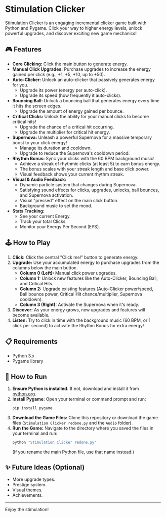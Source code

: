 # Stimulation Clicker

Stimulation Clicker is an engaging incremental clicker game built with Python and Pygame. Click your way to higher energy levels, unlock powerful upgrades, and discover exciting new game mechanics!

## 🎮 Features

*   **Core Clicking:** Click the main button to generate energy.
*   **Manual Click Upgrades:** Purchase upgrades to increase the energy gained per click (e.g., +1, +5, +10, up to +50).
*   **Auto-Clicker:** Unlock an auto-clicker that passively generates energy for you.
    *   Upgrade its power (energy per auto-click).
    *   Upgrade its speed (how frequently it auto-clicks).
*   **Bouncing Ball:** Unlock a bouncing ball that generates energy every time it hits the screen edges.
    *   Upgrade the amount of energy gained per bounce.
*   **Critical Clicks:** Unlock the ability for your manual clicks to become critical hits!
    *   Upgrade the chance of a critical hit occurring.
    *   Upgrade the multiplier for critical hit energy.
*   **Supernova:** Unleash a powerful Supernova for a massive temporary boost to your click energy!
    *   Manage its duration and cooldown.
    *   Upgrade to reduce the Supernova's cooldown period.
*   **Rhythm Bonus:** Sync your clicks with the 60 BPM background music!
    *   Achieve a streak of rhythmic clicks (at least 5) to earn bonus energy.
    *   The bonus scales with your streak length and base click power.
    *   Visual feedback shows your current rhythm streak.
*   **Visual & Audio Feedback:**
    *   Dynamic particle system that changes during Supernova.
    *   Satisfying sound effects for clicks, upgrades, unlocks, ball bounces, and Supernova activation.
    *   Visual "pressed" effect on the main click button.
    *   Background music to set the mood.
*   **Stats Tracking:**
    *   See your current Energy.
    *   Track your total Clicks.
    *   Monitor your Energy Per Second (EPS).

## 🕹️ How to Play

1.  **Click:** Click the central "Click me!" button to generate energy.
2.  **Upgrade:** Use your accumulated energy to purchase upgrades from the columns below the main button.
    *   **Column 0 (Left):** Manual click power upgrades.
    *   **Column 1:** Unlock new features like the Auto-Clicker, Bouncing Ball, and Critical Hits.
    *   **Column 2:** Upgrade existing features (Auto-Clicker power/speed, Ball bounce power, Critical Hit chance/multiplier, Supernova cooldown).
    *   **Column 3 (Right):** Activate the Supernova when it's ready.
3.  **Discover:** As your energy grows, new upgrades and features will become available.
4.  **Listen:** Try to click in time with the background music (60 BPM, or 1 click per second) to activate the Rhythm Bonus for extra energy!

## 📋 Requirements

*   Python 3.x
*   Pygame library

## 🚀 How to Run

1.  **Ensure Python is installed.** If not, download and install it from [python.org](https://www.python.org/).
2.  **Install Pygame:**
    Open your terminal or command prompt and run:
    ```bash
    pip install pygame
    ```
3.  **Download the Game Files:**
    Clone this repository or download the game files (`Stimulation Clicker redone.py` and the `Audio` folder).
4.  **Run the Game:**
    Navigate to the directory where you saved the files in your terminal and run:
    ```bash
    python "Stimulation Clicker redone.py"
    ```
    (If you rename the main Python file, use that name instead.)

## ✨ Future Ideas (Optional)

*   More upgrade types.
*   Prestige system.
*   Visual themes.
*   Achievements.

---

Enjoy the stimulation!
